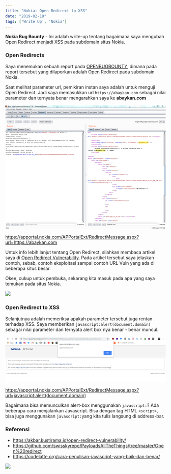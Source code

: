 ```yaml
---
title: "Nokia: Open Redirect to XSS"
date: "2019-02-18"
tags: ['Write Up', 'Nokia']
---
```


**Nokia Bug Bounty** - Ini adalah write-up tentang bagaimana saya mengubah Open Redirect menjadi XSS pada subdomain situs Nokia.

### Open Redirects

Saya menemukan sebuah report pada [OPENBUGBOUNTY](https://www.openbugbounty.org/reports/624192/), dimana pada report tersebut yang dilaporkan adalah Open Redirect pada subdomain Nokia.

Saat melihat parameter url, pemikiran instan saya adalah untuk menguji Open Redirect. Jadi saya memasukkan url `https://abaykan.com` sebagai nilai parameter dan ternyata benar mengarahkan saya ke **abaykan.com**

![Nokia Bug Bounty](images/nokia-1024x792.png)

https://apportal.nokia.com/APPortalExt/RedirectMessage.aspx?url=https://abaykan.com  

Untuk info lebih lanjut tentang Open Redirect, silahkan membaca artikel saya di [Open Redirect Vulnerability](https://akbar.kustirama.id/open-redirect-vulnerability/). Pada artikel tersebut saya jelaskan contoh, sebab, contoh eksploitasi sampai contoh URL Vuln yang ada di beberapa situs besar.

Okee, cukup untuk pembuka, sekarang kita masuk pada apa yang saya temukan pada situs Nokia.

![](images/giphy.gif)

### Open Redirect to XSS

Selanjutnya adalah memeriksa apakah parameter tersebut juga rentan terhadap XSS. Saya memberikan `javascript:alert(document.domain)` sebagai nilai parameter dan ternyata alert box nya benar - benar muncul.

![](images/nokia-xss-1-1024x289.png)

https://apportal.nokia.com/APPortalExt/RedirectMessage.aspx?url=javascript:alert(document.domain)

Bagaimana bisa memunculkan alert-box menggunakan `javascript:`? Ada beberapa cara menjalankan Javascript. Bisa dengan tag HTML `<script>`, bisa juga menggunakan `javascript:`yang kita tulis langsung di address-bar.

### Referensi

- https://akbar.kustirama.id/open-redirect-vulnerability/
- https://github.com/swisskyrepo/PayloadsAllTheThings/tree/master/Open%20redirect
- https://codelatte.org/cara-penulisan-javascript-yang-baik-dan-benar/

![](images/giphy.gif)
